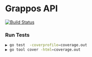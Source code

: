 # Grappos API
[![Build Status](https://travis-ci.org/adamo57/grappos-api.svg?branch=master)](https://travis-ci.org/adamo57/grappos-api)

### Run Tests
```bash
▶ go test  -coverprofile=coverage.out
▶ go tool cover -html=coverage.out
```
